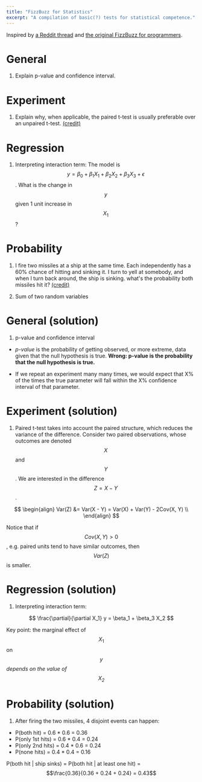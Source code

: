 ```yaml
---
title: "FizzBuzz for Statistics"
excerpt: "A compilation of basic(?) tests for statistical competence."
---
```


Inspired by [a Reddit thread](https://www.reddit.com/r/statistics/comments/4c2aoh/good_fizz_buzztype_questions_for_interviewing/) and [the original FizzBuzz for programmers](http://blog.codinghorror.com/why-cant-programmers-program/).

# General

1. Explain p-value and confidence interval.

# Experiment

1. Explain why, when applicable, the paired t-test is usually preferable over an unpaired t-test. [(credit)](https://www.reddit.com/r/statistics/comments/4c2aoh/good_fizz_buzztype_questions_for_interviewing/d1eh0z4)

# Regression

1. Interpreting interaction term: The model is $$y = \beta_0 + \beta_1 X_1 + \beta_2 X_2 + \beta_3 X_3 + \epsilon$$. What is the change in $$y$$ given 1 unit increase in $$X_1$$?

# Probability

1. I fire two missiles at a ship at the same time. Each independently has a 60% chance of hitting and sinking it. I turn to yell at somebody, and when I turn back around, the ship is sinking. what's the probability both missiles hit it? [(credit)](https://www.reddit.com/r/statistics/comments/4c2aoh/good_fizz_buzztype_questions_for_interviewing/d1ejhex)

2. Sum of two random variables

# General (solution)

1. p-value and confidence interval

- *p-value* is the probability of getting observed, or more extreme, data given that the null hypothesis is true. **Wrong: p-value is the probability that the null hypothesis is true.**

- If we repeat an experiment many many times, we would expect that X% of the times the true parameter will fall within the X% confidence interval of that parameter.

# Experiment (solution)

1. Paired t-test takes into account the paired structure, which reduces the variance of the difference.
Consider two paired observations, whose outcomes are denoted $$X$$ and $$Y$$. We are interested in the difference $$Z = X - Y$$.

$$
\begin{align}
Var(Z) &= Var(X - Y) = Var(X) + Var(Y) - 2Cov(X, Y) \\
\end{align}
$$

Notice that if $$Cov(X, Y) > 0$$, e.g. paired units tend to have similar outcomes, then $$Var(Z)$$ is smaller.

# Regression (solution)

1. Interpreting interaction term:

$$
\frac{\partial}{\partial X_1} y = \beta_1 + \beta_3 X_2
$$

Key point: the marginal effect of $$X_1$$ on $$y$$ *depends on the value of $$X_2$$*

# Probability (solution)

1. After firing the two missiles, 4 disjoint events can happen:

- P(both hit) = 0.6 * 0.6 = 0.36
- P(only 1st hits) = 0.6 * 0.4 = 0.24
- P(only 2nd hits) = 0.4 * 0.6 = 0.24
- P(none hits) = 0.4 * 0.4 = 0.16

P(both hit &#124; ship sinks) = P(both hit &#124; at least one hit) = $$\frac{0.36}{0.36 + 0.24 + 0.24} = 0.43$$

